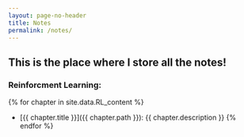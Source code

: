 ```yaml
---
layout: page-no-header
title: Notes
permalink: /notes/
---
```


## This is the place where I store all the notes!

### Reinforcment Learning:
{% for chapter in site.data.RL_content %}
- [{{ chapter.title }}]({{ chapter.path }}): {{ chapter.description }}
{% endfor %}
